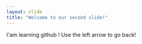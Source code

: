 ```yaml
---
layout: slide
title: "Welcome to our second slide!"
---
```

I'am learning github !
Use the left arrow to go back!

